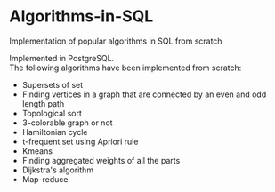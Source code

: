 # Algorithms-in-SQL
Implementation of popular algorithms in SQL from scratch

Implemented in PostgreSQL. <br>
The following algorithms have been implemented from scratch:
* Supersets of set
* Finding vertices in a graph that are connected by an even and odd length path
* Topological sort
* 3-colorable graph or not
* Hamiltonian cycle
* t-frequent set using Apriori rule
* Kmeans
* Finding aggregated weights of all the parts
* Dijkstra's algorithm 
* Map-reduce
